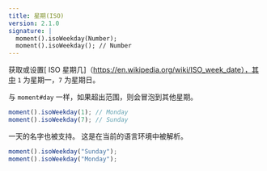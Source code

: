 ```yaml
---
title: 星期(ISO)
version: 2.1.0
signature: |
  moment().isoWeekday(Number);
  moment().isoWeekday(); // Number
---
```



获取或设置[ ISO 星期几]（https://en.wikipedia.org/wiki/ISO_week_date），其中 `1` 为星期一，`7` 为星期日。

与 `moment#day` 一样，如果超出范围，则会冒泡到其他星期。

```javascript
moment().isoWeekday(1); // Monday
moment().isoWeekday(7); // Sunday
```

一天的名字也被支持。 这是在当前的语言环境中被解析。

```javascript
moment().isoWeekday("Sunday");
moment().isoWeekday("Monday");
```
